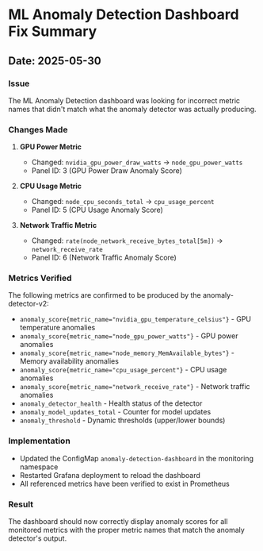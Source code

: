 # ML Anomaly Detection Dashboard Fix Summary

## Date: 2025-05-30

### Issue
The ML Anomaly Detection dashboard was looking for incorrect metric names that didn't match what the anomaly detector was actually producing.

### Changes Made

1. **GPU Power Metric**
   - Changed: `nvidia_gpu_power_draw_watts` → `node_gpu_power_watts`
   - Panel ID: 3 (GPU Power Draw Anomaly Score)

2. **CPU Usage Metric**
   - Changed: `node_cpu_seconds_total` → `cpu_usage_percent`
   - Panel ID: 5 (CPU Usage Anomaly Score)

3. **Network Traffic Metric**
   - Changed: `rate(node_network_receive_bytes_total[5m])` → `network_receive_rate`
   - Panel ID: 6 (Network Traffic Anomaly Score)

### Metrics Verified
The following metrics are confirmed to be produced by the anomaly-detector-v2:

- `anomaly_score{metric_name="nvidia_gpu_temperature_celsius"}` - GPU temperature anomalies
- `anomaly_score{metric_name="node_gpu_power_watts"}` - GPU power anomalies
- `anomaly_score{metric_name="node_memory_MemAvailable_bytes"}` - Memory availability anomalies
- `anomaly_score{metric_name="cpu_usage_percent"}` - CPU usage anomalies
- `anomaly_score{metric_name="network_receive_rate"}` - Network traffic anomalies
- `anomaly_detector_health` - Health status of the detector
- `anomaly_model_updates_total` - Counter for model updates
- `anomaly_threshold` - Dynamic thresholds (upper/lower bounds)

### Implementation
- Updated the ConfigMap `anomaly-detection-dashboard` in the monitoring namespace
- Restarted Grafana deployment to reload the dashboard
- All referenced metrics have been verified to exist in Prometheus

### Result
The dashboard should now correctly display anomaly scores for all monitored metrics with the proper metric names that match the anomaly detector's output.